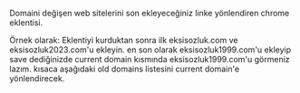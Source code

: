 Domaini değişen web sitelerini son ekleyeceğiniz linke yönlendiren chrome eklentisi. 

Örnek olarak:
Eklentiyi kurduktan sonra ilk eksisozluk.com ve eksisozluk2023.com'u ekleyin. en son olarak eksisozluk1999.com'u ekleyip save dediğinizde current domain kısmında eksisozluk1999.com'u görmeniz lazım. kısaca aşağıdaki old domains listesini current domain'e yönlendirecek.

